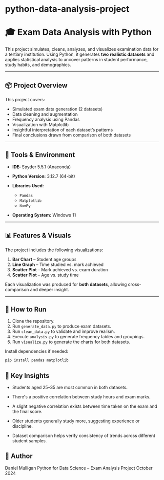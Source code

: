 # python-data-analysis-project

# 🎓 Exam Data Analysis with Python

This project simulates, cleans, analyzes, and visualizes examination data for a tertiary institution. Using Python, it generates **two realistic datasets** and applies statistical analysis to uncover patterns in student performance, study habits, and demographics.

---

## 📦 Project Overview

This project covers:

- Simulated exam data generation (2 datasets)  
- Data cleaning and augmentation  
- Frequency analysis using Pandas  
- Visualization with Matplotlib  
- Insightful interpretation of each dataset’s patterns  
- Final conclusions drawn from comparison of both datasets

---

## 🧰 Tools & Environment

- **IDE:** Spyder 5.5.1 (Anaconda)  
- **Python Version:** 3.12.7 (64-bit)  
- **Libraries Used:**  
  - `Pandas`  
  - `Matplotlib`  
  - `NumPy`  

- **Operating System:** Windows 11

---

## 📊 Features & Visuals

The project includes the following visualizations:

1. **Bar Chart** – Student age groups  
2. **Line Graph** – Time studied vs. mark achieved  
3. **Scatter Plot** – Mark achieved vs. exam duration  
4. **Scatter Plot** – Age vs. study time

Each visualization was produced for **both datasets**, allowing cross-comparison and deeper insight.

---

## 🚀 How to Run

1. Clone the repository.
2. Run `generate_data.py` to produce exam datasets.
3. Run `clean_data.py` to validate and improve realism.
4. Execute `analysis.py` to generate frequency tables and groupings.
5. Run `visualize.py` to generate the charts for both datasets.

Install dependencies if needed:

```bash
pip install pandas matplotlib
```

## 📌 Key Insights

* Students aged 25–35 are most common in both datasets.

* There's a positive correlation between study hours and exam marks.

* A slight negative correlation exists between time taken on the exam and the final score.

* Older students generally study more, suggesting experience or discipline.

* Dataset comparison helps verify consistency of trends across different student samples.

## 👤 Author
Daniel Mulligan
Python for Data Science – Exam Analysis Project
October 2024
